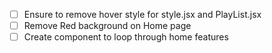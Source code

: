 - [ ] Ensure to remove hover style for style.jsx and PlayList.jsx
- [ ] Remove Red background on Home page
- [ ] Create component to loop through home features